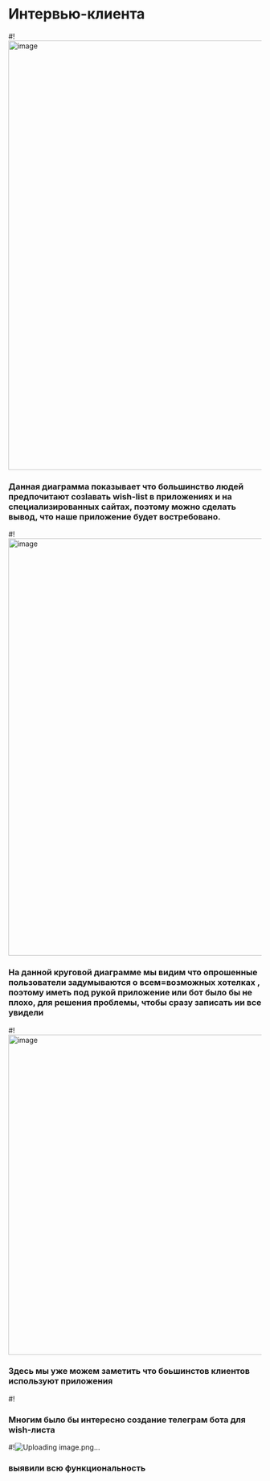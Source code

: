 # Интервью-клиента
#!<img width="853" alt="image" src="https://github.com/user-attachments/assets/6a93195a-921b-4fa2-9b83-22d5d9ef2793" />
### Данная диаграмма показывает что большинство людей предпочитают созlавать wish-list в приложениях и на специализированных сайтах, поэтому можно сделать вывод, что наше приложение будет востребовано.

#!<img width="829" alt="image" src="https://github.com/user-attachments/assets/91184574-dddb-49cf-bd53-a7f0deb6d80b" />
### На данной круговой диаграмме мы видим что опрошенные пользователи задумываются о всем=возможных хотелках , поэтому иметь под рукой приложение или бот было бы не плохо, для решения проблемы, чтобы сразу записать ии все увидели


#!<img width="636" alt="image" src="https://github.com/user-attachments/assets/a581bef2-8c7f-4e50-a03c-dbf541227560" />
### Здесь мы уже можем заметить что боьшинстов клиентов используют приложения

#!
### Многим было бы интересно создание телеграм бота для wish-листа

#!![Uploading image.png…]()


### выявили всю функциональность

